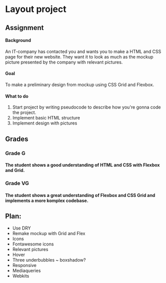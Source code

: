 # Layout project

## Assignment
#### Background
An IT-company has contacted you and wants you to make a HTML and CSS page for their new website.
They want it to look as much as the mockup picture presented by the company with relevant pictures.
#### Goal
To make a preliminary design from mockup using CSS Grid and Flexbox.
#### What to do
1. Start project by writing pseudocode to describe how you're gonna code the project.
2. Implement basic HTML structure
3. Implement design with pictures

## Grades
### Grade G
#### The student shows a good understanding of HTML and CSS with Flexbox and Grid.

### Grade VG
#### The student shows a great understanding of Flexbox and CSS Grid and implements a more komplex codebase.


## Plan:
- Use DRY
- Remake mockup with Grid and Flex
- Icons
- Fontawesome icons
- Relevant pictures
- Hover
- Three underbubbles ~ boxshadow?
- Responsive
- Mediaqueries
- Webkits